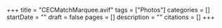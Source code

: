 +++
title = "CECMatchMarquee.avif"
tags = ["Photos"]
categories = []
startDate = ""
draft = false
pages = []
description = ""
citations = []
+++
